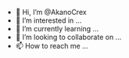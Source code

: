 - 👋 Hi, I’m @AkanoCrex
- 👀 I’m interested in ...
- 🌱 I’m currently learning ...
- 💞️ I’m looking to collaborate on ...
- 📫 How to reach me ...

<!---
AkanoCrex/AkanoCrex is a ✨ special ✨ repository because its `README.md` (this file) appears on your GitHub profile.
You can click the Preview link to take a look at your changes.
--->
